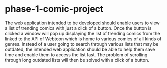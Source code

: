 # phase-1-comic-project


The web application intended to be developed should enable users to view a list of trending comics with just a click of a button. Once the button is clicked a window will pop up displaying the list of trending comics from the linked to the API of Webtoon which is home to various comics of all kinds of genres. Instead of a user going to search through various lists that may be outdated, the intended web application should be able to help them save time and enable them to access the list fast. The problem of scrolling through long outdated lists will then be solved with a click of a button.
